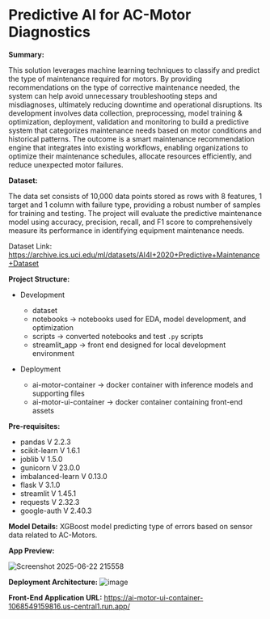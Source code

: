 # Predictive AI for AC-Motor Diagnostics

**Summary:**

This solution leverages machine learning techniques to classify and predict the type of maintenance required for motors. By providing recommendations on the type of corrective maintenance needed, the system can help avoid unnecessary troubleshooting steps and misdiagnoses, ultimately reducing downtime and operational disruptions. Its development involves data collection, preprocessing, model training & optimization, deployment, validation and monitoring to build a predictive system that categorizes maintenance needs based on motor conditions and historical patterns. The outcome is a smart maintenance recommendation engine that integrates into existing workflows, enabling organizations to optimize their maintenance schedules, allocate resources efficiently, and reduce unexpected motor failures.

**Dataset:**

The data set consists of 10,000 data points stored as rows with 8 features, 1 target and 1 column with failure type, providing a robust number of samples for training and testing. The project will evaluate the predictive maintenance model using accuracy, precision, recall, and F1 score to comprehensively measure its performance in identifying equipment maintenance needs.

Dataset Link: https://archive.ics.uci.edu/ml/datasets/AI4I+2020+Predictive+Maintenance+Dataset 

**Project Structure:**


* Development
  * dataset  
  * notebooks → notebooks used for EDA, model development, and optimization  
  * scripts → converted notebooks and test `.py` scripts  
  * streamlit_app → front end designed for local development environment  

* Deployment  
  * ai-motor-container → docker container with inference models and supporting files  
  * ai-motor-ui-container → docker container containing front-end assets

**Pre-requisites:**
*   pandas V 2.2.3
*   scikit-learn V 1.6.1
*   joblib V 1.5.0
*   gunicorn V 23.0.0
*   imbalanced-learn V 0.13.0
*   flask V 3.1.0
*   streamlit V 1.45.1
*   requests V 2.32.3
*   google-auth V 2.40.3

**Model Details:**
XGBoost model predicting type of errors based on sensor data related to AC-Motors.

**App Preview:**

![Screenshot 2025-06-22 215558](https://github.com/user-attachments/assets/513a136c-c336-4638-8f3e-881960f682e6)


**Deployment Architecture:**
![image](https://github.com/user-attachments/assets/e3a991ff-cb47-4e0c-8074-0e9750449759)

**Front-End Application URL:** https://ai-motor-ui-container-1068549159816.us-central1.run.app/
